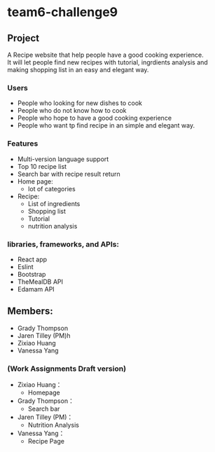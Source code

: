# team6-challenge9



## Project
A Recipe website that help people have a good cooking experience.
<br>It will let people find new recipes with tutorial, ingrdients analysis and  making shopping list in an easy and elegant way.

### Users
- People who looking for new dishes to cook
- People who do not know how to cook
- People who hope to have a good cooking experience 
- People who want tp find recipe in an simple and elegant way.

### Features
- Multi-version language support
- Top 10 recipe list
- Search bar with recipe result return 
- Home page: 
    - lot of categories
- Recipe:
    - List of ingredients
    - Shopping list
    - Tutorial
    - nutrition analysis

### libraries, frameworks, and APIs:
- React app
- Eslint
- Bootstrap
- TheMealDB API 
- Edamam API

## Members: 
- Grady Thompson 
- Jaren Tilley (PM)h
- Zixiao Huang
- Vanessa Yang

### (Work Assignments Draft version)
- Zixiao Huang：
    - Homepage
- Grady Thompson： 
    - Search bar
- Jaren Tilley (PM)：
    - Nutrition Analysis
- Vanessa Yang：
    - Recipe Page






